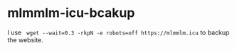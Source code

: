 # mlmmlm-icu-bcakup

I use ` wget --wait=0.3 -rkpN -e robots=off https://mlmmlm.icu` to backup the website.
